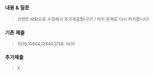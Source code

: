 ### 내용 & 질문

> 코멘트 바탕으로 수정해서 추가제출합니다! / 머지 문제로 다시 머지합니다!

### 기존 제출

> 1026,10804,12840,1758, 1431

### 추가제출

> X
